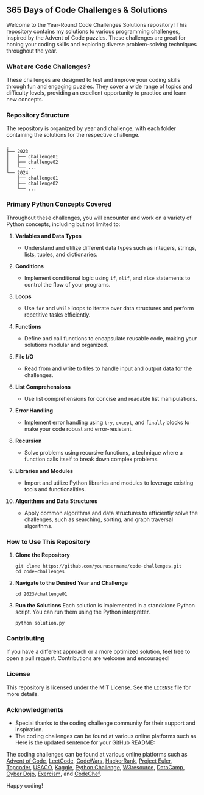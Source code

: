 ## 365 Days of Code Challenges & Solutions

Welcome to the Year-Round Code Challenges Solutions repository! This repository contains my solutions to various programming challenges, inspired by the Advent of Code puzzles. These challenges are great for honing your coding skills and exploring diverse problem-solving techniques throughout the year.

### What are Code Challenges?

These challenges are designed to test and improve your coding skills through fun and engaging puzzles. They cover a wide range of topics and difficulty levels, providing an excellent opportunity to practice and learn new concepts.

### Repository Structure

The repository is organized by year and challenge, with each folder containing the solutions for the respective challenge.

```
.
├── 2023
│   ├── challenge01
│   ├── challenge02
│   └── ...
└── 2024
    ├── challenge01
    ├── challenge02
    └── ...
```

### Primary Python Concepts Covered

Throughout these challenges, you will encounter and work on a variety of Python concepts, including but not limited to:

1. **Variables and Data Types**
   - Understand and utilize different data types such as integers, strings, lists, tuples, and dictionaries.
   
2. **Conditions**
   - Implement conditional logic using `if`, `elif`, and `else` statements to control the flow of your programs.

3. **Loops**
   - Use `for` and `while` loops to iterate over data structures and perform repetitive tasks efficiently.
   
4. **Functions**
   - Define and call functions to encapsulate reusable code, making your solutions modular and organized.

5. **File I/O**
   - Read from and write to files to handle input and output data for the challenges.
   
6. **List Comprehensions**
   - Use list comprehensions for concise and readable list manipulations.
   
7. **Error Handling**
   - Implement error handling using `try`, `except`, and `finally` blocks to make your code robust and error-resistant.
   
8. **Recursion**
   - Solve problems using recursive functions, a technique where a function calls itself to break down complex problems.
   
9. **Libraries and Modules**
   - Import and utilize Python libraries and modules to leverage existing tools and functionalities.
   
10. **Algorithms and Data Structures**
    - Apply common algorithms and data structures to efficiently solve the challenges, such as searching, sorting, and graph traversal algorithms.

### How to Use This Repository

1. **Clone the Repository**
   ```
   git clone https://github.com/yourusername/code-challenges.git
   cd code-challenges
   ```

2. **Navigate to the Desired Year and Challenge**
   ```
   cd 2023/challenge01
   ```

3. **Run the Solutions**
   Each solution is implemented in a standalone Python script. You can run them using the Python interpreter.
   ```
   python solution.py
   ```

### Contributing

If you have a different approach or a more optimized solution, feel free to open a pull request. Contributions are welcome and encouraged!

### License

This repository is licensed under the MIT License. See the `LICENSE` file for more details.

### Acknowledgments

- Special thanks to the coding challenge community for their support and inspiration.
- The coding challenges can be found at various online platforms such as Here is the updated sentence for your GitHub README:

The coding challenges can be found at various online platforms such as [Advent of Code](https://adventofcode.com/), [LeetCode](https://leetcode.com/), [CodeWars](https://www.codewars.com/), [HackerRank](https://www.hackerrank.com/), [Project Euler](https://projecteuler.net/), [Topcoder](https://www.topcoder.com/), [USACO](http://www.usaco.org/), [Kaggle](https://www.kaggle.com/), [Python Challenge](http://www.pythonchallenge.com/), [W3resource](https://www.w3resource.com/), [DataCamp](https://www.datacamp.com/), [Cyber Dojo](https://cyber-dojo.org/), [Exercism](https://exercism.io/), and [CodeChef](https://www.codechef.com/).

Happy coding!
